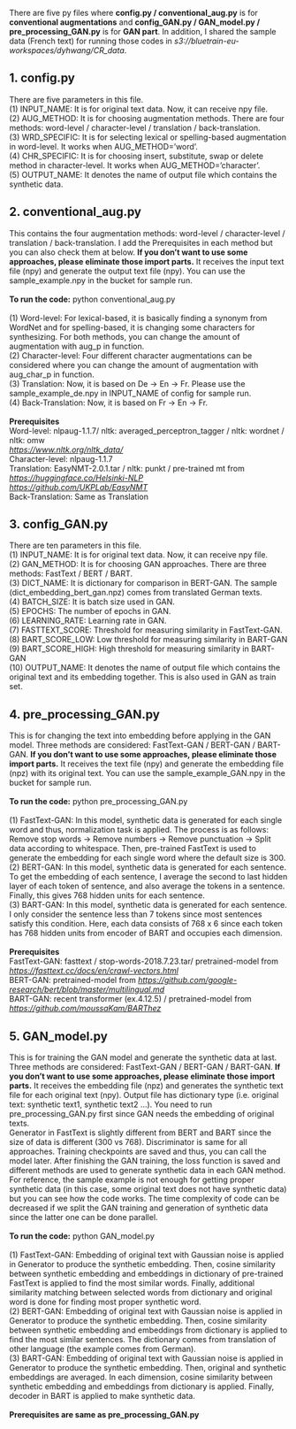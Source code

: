 There are five py files where **config.py / conventional_aug.py** is for **conventional augmentations** and **config_GAN.py / GAN_model.py / pre_processing_GAN.py** is for **GAN part**. In addition, I shared the sample data (French text) for running those codes in *s3://bluetrain-eu-workspaces/dyhwang/CR_data*. 

## 1. config.py
There are five parameters in this file. <br />
(1) INPUT_NAME: It is for original text data. Now, it can receive npy file.<br />
(2) AUG_METHOD: It is for choosing augmentation methods. There are four methods: word-level / character-level / translation / back-translation.<br />
(3) WRD_SPECIFIC: It is for selecting lexical or spelling-based augmentation in word-level. It works when AUG_METHOD=’word’.<br />
(4) CHR_SPECIFIC: It is for choosing insert, substitute, swap or delete method in character-level. It works when AUG_METHOD=’character’. <br />
(5) OUTPUT_NAME: It denotes the name of output file which contains the synthetic data.<br />

## 2. conventional_aug.py
This contains the four augmentation methods: word-level / character-level / translation / back-translation. I add the Prerequisites in each method but you can also check them at below. **If you don’t want to use some approaches, please eliminate those import parts.** It receives the input text file (npy) and generate the output text file (npy). You can use the sample_example.npy in the bucket for sample run. <br />
<br />
**To run the code:** python conventional_aug.py <br />
<br />
(1) Word-level: For lexical-based, it is basically finding a synonym from WordNet and for spelling-based, it is changing some characters for synthesizing. For both methods, you can change the amount of augmentation with aug_p in function. <br />
(2) Character-level: Four different character augmentations can be considered where you can change the amount of augmentation with aug_char_p in function. <br />
(3) Translation: Now, it is based on De -> En -> Fr. Please use the sample_example_de.npy in INPUT_NAME of config for sample run. <br />
(4) Back-Translation: Now, it is based on Fr -> En -> Fr. <br />
<br />
**Prerequisites** <br />
Word-level: nlpaug-1.1.7/ nltk: averaged_perceptron_tagger / nltk: wordnet / nltk: omw <br />
*https://www.nltk.org/nltk_data/* <br />
Character-level: nlpaug-1.1.7 <br />
Translation: EasyNMT-2.0.1.tar / nltk: punkt / pre-trained mt from *https://huggingface.co/Helsinki-NLP* <br />
*https://github.com/UKPLab/EasyNMT* <br />
Back-Translation: Same as Translation <br />
 
## 3. config_GAN.py
There are ten parameters in this file. <br />
(1) INPUT_NAME: It is for original text data. Now, it can receive npy file. <br />
(2) GAN_METHOD: It is for choosing GAN approaches. There are three methods: FastText / BERT / BART. <br />
(3) DICT_NAME: It is dictionary for comparison in BERT-GAN. The sample (dict_embedding_bert_gan.npz) comes from translated German texts.  <br />
(4) BATCH_SIZE: It is batch size used in GAN. <br />
(5) EPOCHS: The number of epochs in GAN. <br />
(6) LEARNING_RATE: Learning rate in GAN. <br />
(7) FASTTEXT_SCORE: Threshold for measuring similarity in FastText-GAN. <br />
(8) BART_SCORE_LOW: Low threshold for measuring similarity in BART-GAN <br />
(9) BART_SCORE_HIGH: High threshold for measuring similarity in BART-GAN <br />
(10) OUTPUT_NAME: It denotes the name of output file which contains the original text and its embedding together. This is also used in GAN as train set. <br />

## 4. pre_processing_GAN.py 
This is for changing the text into embedding before applying in the GAN model. Three methods are considered: FastText-GAN / BERT-GAN / BART-GAN. **If you don’t want to use some approaches, please eliminate those import parts.** It receives the text file (npy) and generate the embedding file (npz) with its original text. You can use the sample_example_GAN.npy in the bucket for sample run. <br />
<br />
**To run the code:** python pre_processing_GAN.py <br />
<br />
(1) FastText-GAN: In this model, synthetic data is generated for each single word and thus, normalization task is applied. The process is as follows: Remove stop words -> Remove numbers -> Remove punctuation -> Split data according to whitespace. Then, pre-trained FastText is used to generate the embedding for each single word where the default size is 300. <br />
(2) BERT-GAN: In this model, synthetic data is generated for each sentence. To get the embedding of each sentence, I average the second to last hidden layer of each token of sentence, and also average the tokens in a sentence. Finally, this gives 768 hidden units for each sentence. <br />
(3) BART-GAN: In this model, synthetic data is generated for each sentence. I only consider the sentence less than 7 tokens since most sentences satisfy this condition. Here, each data consists of 768 x 6 since each token has 768 hidden units from encoder of BART and occupies each dimension. <br /> 
<br />
**Prerequisites** <br />
FastText-GAN: fasttext / stop-words-2018.7.23.tar/ pretrained-model from *https://fasttext.cc/docs/en/crawl-vectors.html* <br />
BERT-GAN: pretrained-model from *https://github.com/google-research/bert/blob/master/multilingual.md* <br />
BART-GAN: recent transformer (ex.4.12.5) / pretrained-model from *https://github.com/moussaKam/BARThez* <br />

## 5. GAN_model.py
This is for training the GAN model and generate the synthetic data at last. Three methods are considered: FastText-GAN / BERT-GAN / BART-GAN. **If you don’t want to use some approaches, please eliminate those import parts.** It receives the embedding file (npz) and generates the synthetic text file for each original text (npy). Output file has dictionary type (i.e. original text: synthetic text1, synthetic text2 …). You need to run pre_processing_GAN.py first since GAN needs the embedding of original texts.<br />
Generator in FastText is slightly different from BERT and BART since the size of data is different (300 vs 768). Discriminator is same for all approaches. Training checkpoints are saved and thus, you can call the model later. After finishing the GAN training, the loss function is saved and different methods are used to generate synthetic data in each GAN method. For reference, the sample example is not enough for getting proper synthetic data (in this case, some original text does not have synthetic data) but you can see how the code works. The time complexity of code can be decreased if we split the GAN training and generation of synthetic data since the latter one can be done parallel. <br />
<br />
**To run the code:** python GAN_model.py <br />
<br />
(1) FastText-GAN: Embedding of original text with Gaussian noise is applied in Generator to produce the synthetic embedding. Then, cosine similarity between synthetic embedding and embeddings in dictionary of pre-trained FastText is applied to find the most similar words. Finally, additional similarity matching between selected words from dictionary and original word is done for finding most proper synthetic word. <br />
(2) BERT-GAN: Embedding of original text with Gaussian noise is applied in Generator to produce the synthetic embedding. Then, cosine similarity between synthetic embedding and embeddings from dictionary is applied to find the most similar sentences. The dictionary comes from translation of other language (the example comes from German).  <br />
(3) BART-GAN: Embedding of original text with Gaussian noise is applied in Generator to produce the synthetic embedding. Then, original and synthetic embeddings are averaged. In each dimension, cosine similarity between synthetic embedding and embeddings from dictionary is applied. Finally, decoder in BART is applied to make synthetic data.<br />
<br />
**Prerequisites are same as pre_processing_GAN.py**<br />



 

